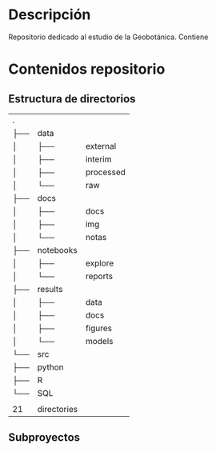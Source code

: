 # Descripción

Repositorio dedicado al estudio de la Geobotánica. Contiene

# Contenidos repositorio

## Estructura de directorios

|     |             |           |
| --- | ----------- | --------- |
| .   |             |           |
| ├── | data        |           |
| │   | ├──         | external  |
| │   | ├──         | interim   |
| │   | ├──         | processed |
| │   | └──         | raw       |
| ├── | docs        |           |
| │   | ├──         | docs      |
| │   | ├──         | img       |
| │   | └──         | notas     |
| ├── | notebooks   |           |
| │   | ├──         | explore   |
| │   | └──         | reports   |
| ├── | results     |           |
| │   | ├──         | data      |
| │   | ├──         | docs      |
| │   | ├──         | figures   |
| │   | └──         | models    |
| └── | src         |           |
| ├── | python      |           |
| ├── | R           |           |
| └── | SQL         |           |
|     |             |           |
| 21  | directories |           |

## Subproyectos

